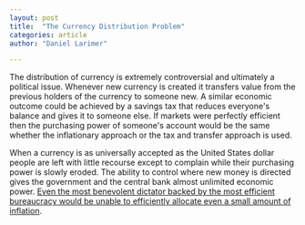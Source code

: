 ```yaml
---
layout: post
title:  "The Currency Distribution Problem"
categories: article
author: "Daniel Larimer"

---
```



The distribution of currency is extremely controversial and ultimately a political issue. Whenever new currency is created it transfers value from the previous holders of the currency to someone new. A similar economic outcome could be achieved by a savings tax that reduces everyone's balance and gives it to someone else. If markets were perfectly efficient then the purchasing power of someone's account would be the same whether the inflationary approach or the tax and transfer approach is used.


When a currency is as universally accepted as the United States dollar people are left with little recourse except to complain while their purchasing power is slowly eroded. The ability to control where new money is directed gives the government and the central bank almost unlimited economic power. [Even the most benevolent dictator backed by the most efficient bureaucracy would be unable to efficiently allocate even a small amount of inflation](https://mises.org/library/economic-calculation-socialist-commonwealth).
